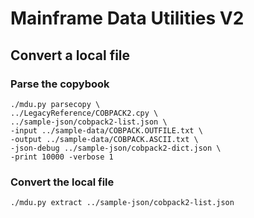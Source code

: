 # Mainframe Data Utilities V2

## Convert a local file

### Parse the copybook

```
./mdu.py parsecopy \
../LegacyReference/COBPACK2.cpy \
../sample-json/cobpack2-list.json \
-input ../sample-data/COBPACK.OUTFILE.txt \
-output ../sample-data/COBPACK.ASCII.txt \
-json-debug ../sample-json/cobpack2-dict.json \
-print 10000 -verbose 1
```

### Convert the local file

```
./mdu.py extract ../sample-json/cobpack2-list.json
```
